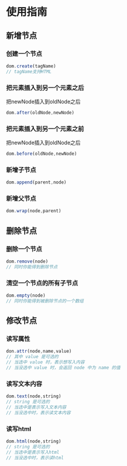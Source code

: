 # 使用指南
## 新增节点
### 创建一个节点
```js
dom.create(tagName)
// tagName支持HTML
```
### 把元素插入到另一个元素之后
把newNode插入到oldNode之后
```js
dom.after(oldNode,newNode)
```
### 把元素插入到另一个元素之前
把newNode插入到oldNode之后
```js
dom.before(oldNode,newNode)
```
### 新增子节点
```js
dom.append(parent,node)
```
### 新增父节点
```js
dom.wrap(node,parent)
```
## 删除节点
### 删除一个节点
```js
dom.remove(node)
// 同时你能得到删除节点
```
### 清空一个节点的所有子节点
```js
dom.empty(node)
// 同时你能得到被删除节点的一个数组
```
## 修改节点
### 读写属性
```js
don.attr(node,name,value)
// 其中 value 是可选的
// 当选中 value 时，表示想写入内容
// 当没选中 value 时，会返回 node 中为 name 的值
```
### 读写文本内容
```js
dom.text(node,string)
// string 是可选的
// 当选中是表示写入文本内容
// 当没选中时，表示读文本内容
```
### 读写html
```js
dom.html(node,string)
// string 是可选的
// 当选中是表示写入html
// 当没选中时，表示读html
```